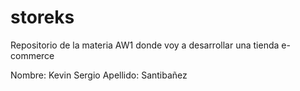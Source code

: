 # storeks
Repositorio de la materia AW1 donde voy a desarrollar una tienda e-commerce

Nombre: Kevin Sergio
Apellido: Santibañez
